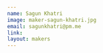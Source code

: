 ```yaml
---
name: Sagun Khatri
image: maker-sagun-khatri.jpg
email: sagunkhatri@pm.me
link:
layout: makers
---
```

